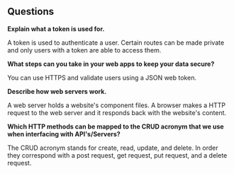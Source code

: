 ## Questions

**Explain what a token is used for.**

A token is used to authenticate a user. Certain routes can be made private and only users with a token are able to access them.

**What steps can you take in your web apps to keep your data secure?**

You can use HTTPS and validate users using a JSON web token.

**Describe how web servers work.**

A web server holds a website's component files. A browser makes a HTTP request to the web server and it responds back with the website's content.

**Which HTTP methods can be mapped to the CRUD acronym that we use when interfacing with API's/Servers?**

The CRUD acronym stands for create, read, update, and delete. In order they correspond with a post request, get request, put request, and a delete request.
